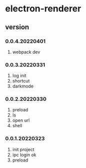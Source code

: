 # electron-renderer

## version
### 0.0.4.20220401
1. webpack dev

### 0.0.3.20220331
1. log init
2. shortcut
3. darkmode

### 0.0.2.20220330
1. preload
2. ls
3. open url
4. shell

### 0.0.1.20220323
1. init project
2. ipc login ok
3. preload 

